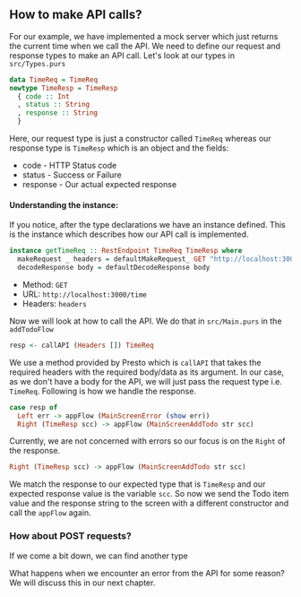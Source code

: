 ## How to make API calls?

For our example, we have implemented a mock server which just returns the current time when we call the API. We need to define our request and response types to make an API call. Let's look at our types in `src/Types.purs`

```haskell
data TimeReq = TimeReq
newtype TimeResp = TimeResp
  { code :: Int
  , status :: String
  , response :: String
  }
```

Here, our request type is just a constructor called `TimeReq` whereas our response type is `TimeResp` which is an object and the fields:

* code - HTTP Status code
* status - Success or Failure
* response - Our actual expected response

#### Understanding the instance:

If you notice, after the type declarations we have an instance defined. This is the instance which describes how our API call is implemented.

```haskell
instance getTimeReq :: RestEndpoint TimeReq TimeResp where
  makeRequest _ headers = defaultMakeRequest_ GET "http://localhost:3000/time" headers
  decodeResponse body = defaultDecodeResponse body
```

* Method: `GET`
* URL: `http://localhost:3000/time` 
* Headers: `headers`

Now we will look at how to call the API. We do that in `src/Main.purs` in the `addTodoFlow`

```haskell
resp <- callAPI (Headers []) TimeReq
```

We use a method provided by Presto which is `callAPI` that takes the required headers with the required body/data as its argument. In our case, as we don't have a body for the API, we will just pass the request type i.e. `TimeReq`. Following is how we handle the response.

```haskell
case resp of
  Left err -> appFlow (MainScreenError (show err))
  Right (TimeResp scc) -> appFlow (MainScreenAddTodo str scc)
```

Currently, we are not concerned with errors so our focus is on the `Right` of the response.

```haskell
Right (TimeResp scc) -> appFlow (MainScreenAddTodo str scc)
```

We match the response to our expected type that is `TimeResp` and our expected response value is the variable `scc`. So now we send the Todo item value and the response string to the screen with a different constructor and call the `appFlow` again.

### How about POST requests?

If we come a bit down, we can find another type

What happens when we encounter an error from the API for some reason? We will discuss this in our next chapter.

